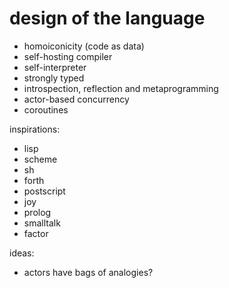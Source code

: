 # design of the language

- homoiconicity (code as data) 
- self-hosting compiler
- self-interpreter
- strongly typed
- introspection, reflection and metaprogramming
- actor-based concurrency
- coroutines

inspirations:

- lisp
- scheme 
- sh
- forth
- postscript
- joy
- prolog
- smalltalk
- factor

ideas:

- actors have bags of analogies?
